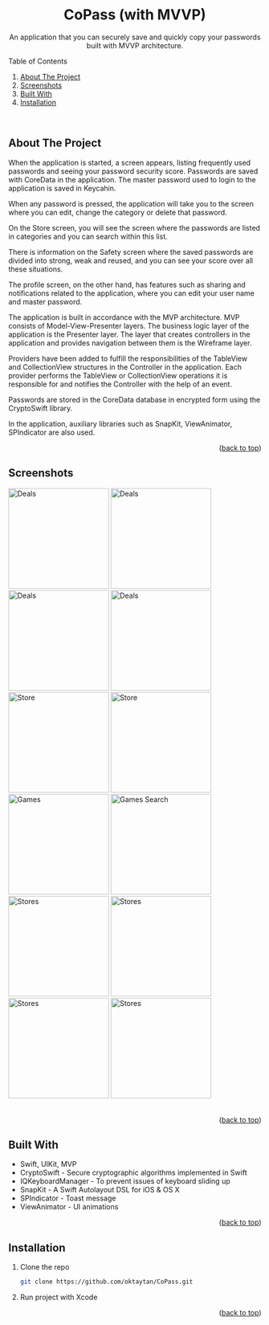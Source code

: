 <a name="readme-top"></a>

<!-- PROJECT LOGO -->
<div align="center">
  <h1 align="center">CoPass (with MVVP)</h1>
  <p align="center">An application that you can securely save and quickly copy your passwords built with MVVP architecture.</p>
</div>

<!-- TABLE OF CONTENTS -->
<summary>Table of Contents</summary>
<ol>
  <li><a href="#about-the-project">About The Project</a></li>
  <li><a href="#screenshots">Screenshots</a></li>
  <li><a href="#built-with">Built With</a></li>
  <li><a href="#installation">Installation</a></li>
</ol>
<br />


<!-- ABOUT THE PROJECT -->
## About The Project

When the application is started, a screen appears, listing frequently used passwords and seeing your password security score. Passwords are saved with CoreData in the application. The master password used to login to the application is saved in Keycahin.

When any password is pressed, the application will take you to the screen where you can edit, change the category or delete that password.

On the Store screen, you will see the screen where the passwords are listed in categories and you can search within this list.

There is information on the Safety screen where the saved passwords are divided into strong, weak and reused, and you can see your score over all these situations.

The profile screen, on the other hand, has features such as sharing and notifications related to the application, where you can edit your user name and master password.

The application is built in accordance with the MVP architecture. MVP consists of Model-View-Presenter layers. The business logic layer of the application is the Presenter layer. The layer that creates controllers in the application and provides navigation between them is the Wireframe layer.

Providers have been added to fulfill the responsibilities of the TableView and CollectionView structures in the Controller in the application. Each provider performs the TableView or CollectionView operations it is responsible for and notifies the Controller with the help of an event.

Passwords are stored in the CoreData database in encrypted form using the CryptoSwift library.

In the application, auxiliary libraries such as SnapKit, ViewAnimator, SPIndicator are also used.

<p align="right">(<a href="#readme-top">back to top</a>)</p>


<!-- SCREENSHOTS -->
## Screenshots

<div>
  <img src="/Screenshots/onboarding.png" alt="Deals" width="200">
  <img src="/Screenshots/register.png" alt="Deals" width="200">
  <img src="/Screenshots/login.png" alt="Deals" width="200">
  <img src="/Screenshots/home.png" alt="Deals" width="200">  
  <img src="/Screenshots/store.png" alt="Store" width="200">  
  <img src="/Screenshots/search.png" alt="Store" width="200"> 
  <img src="/Screenshots/record.png" alt="Games" width="200">  
  <img src="/Screenshots/safety.png" alt="Games Search" width="200">  
  <img src="/Screenshots/profile.png" alt="Stores" width="200">
  <img src="/Screenshots/user.png" alt="Stores" width="200">  
  <img src="/Screenshots/notifications.png" alt="Stores" width="200"> 
  <img src="/Screenshots/feedback.png" alt="Stores" width="200"> 
</div>
<br />

<p align="right">(<a href="#readme-top">back to top</a>)</p>


<!-- BUILD WITH -->
## Built With

* Swift, UIKit, MVP
* CryptoSwift - Secure cryptographic algorithms implemented in Swift
* IQKeyboardManager - To prevent issues of keyboard sliding up
* SnapKit - A Swift Autolayout DSL for iOS & OS X
* SPIndicator - Toast message
* ViewAnimator - UI animations

<p align="right">(<a href="#readme-top">back to top</a>)</p>


<!-- INSTALLATION -->
## Installation

1. Clone the repo
   ```sh
   git clone https://github.com/oktaytan/CoPass.git
   ```
2. Run project with Xcode

<p align="right">(<a href="#readme-top">back to top</a>)</p>
